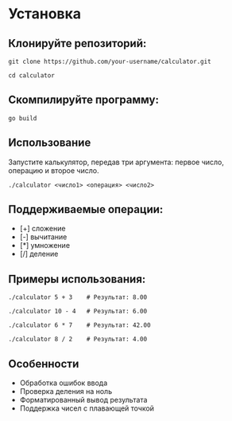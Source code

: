 # Установка
## Клонируйте репозиторий:

`git clone https://github.com/your-username/calculator.git`

`cd calculator`

## Скомпилируйте программу:

`go build`

## Использование
Запустите калькулятор, передав три аргумента: первое число, операцию и второе число.

`./calculator <число1> <операция> <число2>`

## Поддерживаемые операции:
- [+] сложение
- [-] вычитание
- [*] умножение
- [/] деление

## Примеры использования:
`./calculator 5 + 3    # Результат: 8.00`

`./calculator 10 - 4   # Результат: 6.00`

`./calculator 6 * 7    # Результат: 42.00`

`./calculator 8 / 2    # Результат: 4.00`

## Особенности
- Обработка ошибок ввода
- Проверка деления на ноль
- Форматированный вывод результата
- Поддержка чисел с плавающей точкой
